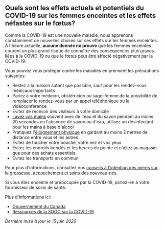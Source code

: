 ## Quels sont les effets actuels et potentiels du COVID-19 sur les femmes enceintes et les effets néfastes sur le fœtus?

Comme la COVID-19 est une nouvelle maladie, nous apprenons constamment de nouvelles choses sur ses effets sur les femmes enceintes. À l'heure actuelle, **aucune donnée ne prouve** que les femmes enceintes courent un plus grand risque de connaître des conséquences plus graves liées à la COVID-19 ou que le fœtus peut être affecté négativement par la COVID-19.

Vous pouvez vous protéger contre les maladies en prennent les précautions suivantes:

- Restez à la maison autant que possible, sauf pour les rendez-vous médicaux importants
- Parlez à votre médecin, obstétricien ou sage-femme de la possibilité de remplacer le rendez-vous par un appel téléphonique ou la vidéoconférence
- Évitez de recevoir des visiteurs à votre domicile
- [Lavez vos mains](https://www.canada.ca/fr/sante-publique/services/publications/maladies-et-affections/evitez-propagation-du-covid-19-lavez-vos-mains.html) souvent avec de l'eau et du savon pendant au moins 20 secondes
  en l'absence de savon ou d'eau, utilisez un désinfectant pour les mains à base d'alcool
- Pratiquez l'[éloignement physique](https://www.canada.ca/fr/sante-publique/services/publications/maladies-affections/distanciation-sociale.html) en gardant au moins 2 mètres de distance entre vous et les autres
- Évitez de toucher votre bouche, votre nez et vos yeux
- Évitez les endroits bondés et les heures de pointe et n'allez au magasin que pour des achats essentiels
- Évitez les transports en commun

Pour plus d'informations, consultez nos [conseils à l'intention des mères sur la grossesse, accouchement et soins des nouveau-nés](https://www.canada.ca/fr/sante-publique/services/publications/maladies-et-affections/grossesse-conseils-meres.html).

Si vous êtes enceinte et préoccupée par la COVID-19, parlez-en à votre fournisseur de soins de santé.

Plus d'informations ici:

- [Gouvernement du Canada](https://www.canada.ca/fr/sante-publique/services/maladies/2019-nouveau-coronavirus/prevention-risques.html)
- [Ressources de la SOGC sur la COVID-19](https://www.sogc.org/fr/-COVID-19/COVID-19/fr/content/COVID-19/COVID-19.aspx?hkey=92ce4e29-3648-4925-8cc4-68e9de58a3b2).

_Dernière mise à jour le 15 juin 2020_
